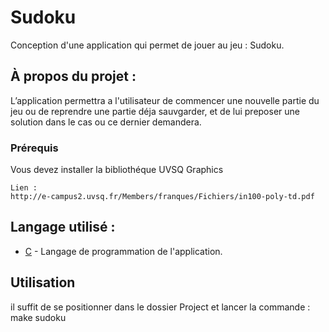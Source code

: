 # Sudoku
Conception d'une application qui permet de jouer au jeu : Sudoku.

## À propos du projet :

L’application permettra a l'utilisateur de commencer une nouvelle partie du jeu ou de reprendre une partie déja sauvgarder,
et de lui preposer une solution dans le cas ou ce dernier demandera.

### Prérequis

Vous devez installer la bibliothéque UVSQ Graphics

```
Lien :
http://e-campus2.uvsq.fr/Members/franques/Fichiers/in100-poly-td.pdf

```

## Langage utilisé :

- [C](https://fr.wikipedia.org/wiki/C_(langage)) - Langage de programmation de l'application.

## Utilisation
il suffit de se positionner dans le dossier Project et lancer la commande : make sudoku

